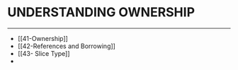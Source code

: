 # UNDERSTANDING OWNERSHIP
----
- [[41-Ownership]]
- [[42-References and Borrowing]]
- [[43- Slice Type]]
- 